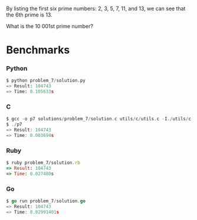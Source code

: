 By listing the first six prime numbers: 2, 3, 5, 7, 11, and 13, we can see that the 6th prime is 13.

What is the 10 001st prime number?


# Benchmarks

### Python
```python
$ python problem_7/solution.py
=> Result: 104743
=> Time: 0.105633s
```

### C
```c
$ gcc -o p7 solutions/problem_7/solution.c utils/c/utils.c -I./utils/c
$ ./p7
=> Result: 104743
=> Time: 0.003694s
```

### Ruby
```ruby
$ ruby problem_7/solution.rb
=> Result: 104743
=> Time: 0.027480s
```

### Go
```go
$ go run problem_7/solution.go
=> Result: 104743
=> Time: 0.02991401s
```